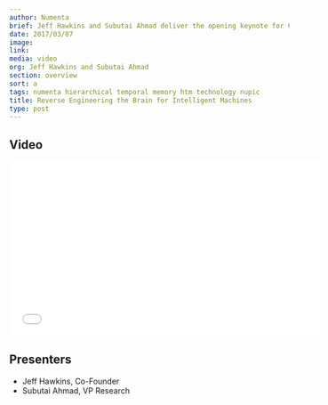 ```yaml
---
author: Numenta
brief: Jeff Hawkins and Subutai Ahmad deliver the opening keynote for Cornell Silicon Valley 2017. They discuss Numenta, how our biological AI approach differs from others, the current state of neuroscience research, and what we’ve learned so far. This is a trimmed video of the talk with permission from Cornell University.
date: 2017/03/07
image:
link:
media: video
org: Jeff Hawkins and Subutai Ahmad
section: overview
sort: a
tags: numenta hierarchical temporal memory htm technology nupic
title: Reverse Engineering the Brain for Intelligent Machines
type: post
---
```


## Video

<iframe width="560" height="315" src="//www.youtube.com/watch?v=RfxG5aSTrHA" frameborder="0" allowfullscreen></iframe>

## Presenters

* Jeff Hawkins, Co-Founder
* Subutai Ahmad, VP Research
